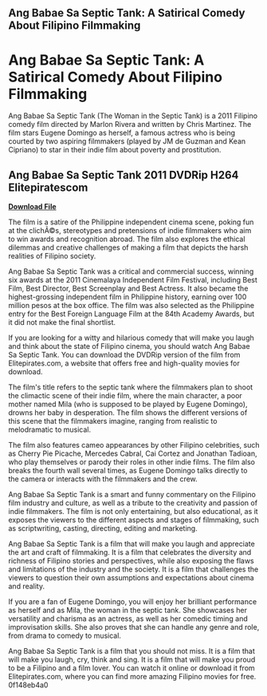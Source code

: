 ## Ang Babae Sa Septic Tank: A Satirical Comedy About Filipino Filmmaking

  
# Ang Babae Sa Septic Tank: A Satirical Comedy About Filipino Filmmaking
 
Ang Babae Sa Septic Tank (The Woman in the Septic Tank) is a 2011 Filipino comedy film directed by Marlon Rivera and written by Chris Martinez. The film stars Eugene Domingo as herself, a famous actress who is being courted by two aspiring filmmakers (played by JM de Guzman and Kean Cipriano) to star in their indie film about poverty and prostitution.
 
## Ang Babae Sa Septic Tank 2011 DVDRip H264 Elitepiratescom


[**Download File**](https://www.google.com/url?q=https%3A%2F%2Furlin.us%2F2tK24Z&sa=D&sntz=1&usg=AOvVaw0Rq6a0zGySf80ubRyOEjb5)

 
The film is a satire of the Philippine independent cinema scene, poking fun at the clichÃ©s, stereotypes and pretensions of indie filmmakers who aim to win awards and recognition abroad. The film also explores the ethical dilemmas and creative challenges of making a film that depicts the harsh realities of Filipino society.
 
Ang Babae Sa Septic Tank was a critical and commercial success, winning six awards at the 2011 Cinemalaya Independent Film Festival, including Best Film, Best Director, Best Screenplay and Best Actress. It also became the highest-grossing independent film in Philippine history, earning over 100 million pesos at the box office. The film was also selected as the Philippine entry for the Best Foreign Language Film at the 84th Academy Awards, but it did not make the final shortlist.
 
If you are looking for a witty and hilarious comedy that will make you laugh and think about the state of Filipino cinema, you should watch Ang Babae Sa Septic Tank. You can download the DVDRip version of the film from Elitepirates.com, a website that offers free and high-quality movies for download.
  
The film's title refers to the septic tank where the filmmakers plan to shoot the climactic scene of their indie film, where the main character, a poor mother named Mila (who is supposed to be played by Eugene Domingo), drowns her baby in desperation. The film shows the different versions of this scene that the filmmakers imagine, ranging from realistic to melodramatic to musical.
 
The film also features cameo appearances by other Filipino celebrities, such as Cherry Pie Picache, Mercedes Cabral, Cai Cortez and Jonathan Tadioan, who play themselves or parody their roles in other indie films. The film also breaks the fourth wall several times, as Eugene Domingo talks directly to the camera or interacts with the filmmakers and the crew.
 
Ang Babae Sa Septic Tank is a smart and funny commentary on the Filipino film industry and culture, as well as a tribute to the creativity and passion of indie filmmakers. The film is not only entertaining, but also educational, as it exposes the viewers to the different aspects and stages of filmmaking, such as scriptwriting, casting, directing, editing and marketing.
  
Ang Babae Sa Septic Tank is a film that will make you laugh and appreciate the art and craft of filmmaking. It is a film that celebrates the diversity and richness of Filipino stories and perspectives, while also exposing the flaws and limitations of the industry and the society. It is a film that challenges the viewers to question their own assumptions and expectations about cinema and reality.
 
If you are a fan of Eugene Domingo, you will enjoy her brilliant performance as herself and as Mila, the woman in the septic tank. She showcases her versatility and charisma as an actress, as well as her comedic timing and improvisation skills. She also proves that she can handle any genre and role, from drama to comedy to musical.
 
Ang Babae Sa Septic Tank is a film that you should not miss. It is a film that will make you laugh, cry, think and sing. It is a film that will make you proud to be a Filipino and a film lover. You can watch it online or download it from Elitepirates.com, where you can find more amazing Filipino movies for free.
 0f148eb4a0
